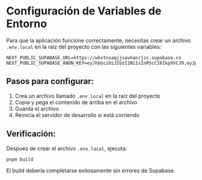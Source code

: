 # Configuración de Variables de Entorno

Para que la aplicación funcione correctamente, necesitas crear un archivo `.env.local` en la raíz del proyecto con las siguientes variables:

```env
NEXT_PUBLIC_SUPABASE_URL=https://wkxtnxaqjjsavhanrjzc.supabase.co
NEXT_PUBLIC_SUPABASE_ANON_KEY=eyJhbGciOiJIUzI1NiIsInR5cCI6IkpXVCJ9.eyJpc3MiOiJzdXBhYmFzZSIsInJlZiI6IndreHRueGFxampzYXZoYW5yanpjIiwicm9sZSI6ImFub24iLCJpYXQiOjE3NTYwNjg3NjIsImV4cCI6MjA3MTY0NDc2Mn0.wbd4cupJhRgrgJYnFHtcxeWaMl5wIpNFNIxW8urAj6k
```

## Pasos para configurar:

1. Crea un archivo llamado `.env.local` en la raíz del proyecto
2. Copia y pega el contenido de arriba en el archivo
3. Guarda el archivo
4. Reinicia el servidor de desarrollo si está corriendo

## Verificación:

Después de crear el archivo `.env.local`, ejecuta:

```bash
pnpm build
```

El build debería completarse exitosamente sin errores de Supabase.
